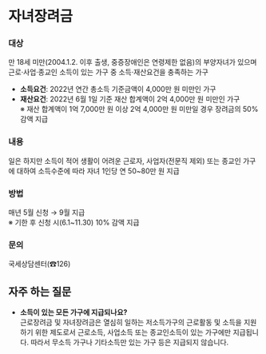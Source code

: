 # 자녀장려금

### 대상

만 18세 미만(2004.1.2. 이후 출생, 중증장애인은 연령제한 없음)의 부양자녀가 있으며 근로·사업·종교인 소득이 있는 가구 중 소득·재산요건을 충족하는 가구
- **소득요건**: 2022년 연간 총소득 기준금액이 4,000만 원 미만인 가구
- **재산요건**: 2022년 6월 1일 기준 재산 합계액이 2억 4,000만 원 미만인 가구  
※ 재산 합계액이 1억 7,000만 원 이상 2억 4,000만 원 미만일 경우 장려금의 50% 감액 지급

### 내용

일은 하지만 소득이 적어 생활이 어려운 근로자, 사업자(전문직 제외) 또는 종교인 가구에 대하여 소득수준에 따라 자녀 1인당 연 50~80만 원 지급

### 방법

매년 5월 신청 → 9월 지급  
※ 기한 후 신청 시(6.1~11.30) 10% 감액 지급

### 문의

국세상담센터(☎126)

## 자주 하는 질문

- **소득이 있는 모든 가구에 지급되나요?**  
  근로장려금 및 자녀장려금은 열심히 일하는 저소득가구의 근로활동 및 소득을 지원하기 위한 제도로서 근로소득, 사업소득 또는 종교인소득이 있는 가구에만 지급됩니다. 따라서 무소득 가구나 기타소득만 있는 가구 등은 지급되지 않습니다.
